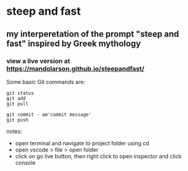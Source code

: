# steep and fast
## my interperetation of the prompt "steep and fast" inspired by Greek mythology
### view a live version at https://mandolarson.github.io/steepandfast/

Some basic Git commands are:
```
git status
git add
git pull

git commit - am'commit message'
git push
```

notes:
- open terminal and navigate to project folder using cd
- open vscode > file > open folder
- click on go live button, then right click to open inspector and click console
